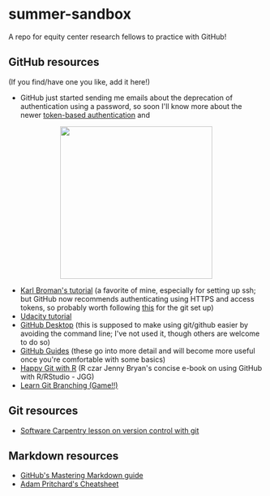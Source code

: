 # summer-sandbox

A repo for equity center research fellows to practice with GitHub!

## GitHub resources

(If you find/have one you like, add it here!)

* GitHub just started sending me emails about the deprecation of authentication using a password, so soon I'll know more about the newer [token-based authentication](https://github.blog/2020-12-15-token-authentication-requirements-for-git-operations/) and

<p align="center">
<img src="https://media.giphy.com/media/oPaMc7VgynwOY/giphy.gif" width="300">
</p>

* [Karl Broman's tutorial](https://kbroman.org/github_tutorial/) (a favorite of mine, especially for setting up ssh; but GitHub now recommends authenticating using HTTPS and access tokens, so probably worth following [this](https://docs.github.com/en/github/getting-started-with-github/quickstart/set-up-git) for the git set up)
* [Udacity tutorial](https://www.udacity.com/blog/2015/06/a-beginners-git-github-tutorial.html)
* [GitHub Desktop](https://desktop.github.com/) (this is supposed to make using git/github easier by avoiding the command line; I've not used it, though others are welcome to do so)
* [GitHub Guides](https://guides.github.com/) (these go into more detail and will become more useful once you're comfortable with some basics)
* [Happy Git with R](https://happygitwithr.com/) (R czar Jenny Bryan's concise e-book on using GitHub with R/RStudio - JGG)
* [Learn Git Branching (Game!!)](https://learngitbranching.js.org/)

## Git resources

* [Software Carpentry lesson on version control with git](https://swcarpentry.github.io/git-novice/)

## Markdown resources

* [GitHub's Mastering Markdown guide](https://guides.github.com/features/mastering-markdown/)
* [Adam Pritchard's Cheatsheet](https://github.com/adam-p/markdown-here/wiki/Markdown-Cheatsheet)
